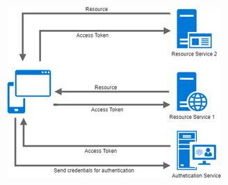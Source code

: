 ![alt text](https://github.com/mugenyie/Token-based-authentication-DotNetCore/blob/master/services-digram.png)